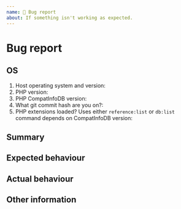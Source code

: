 ```yaml
---
name: 🐛 Bug report
about: If something isn't working as expected.
---
```


<!---
1. Verify first that your issue/request is not already reported on GitHub.

2. PLEASE FILL OUT ALL REQUIRED INFORMATION BELOW! Otherwise it might take more time to properly handle this bug report.
-->

# Bug report


## OS
<!-- COMPLETE ALL 5 BULLET POINTS BELOW: -->
1. Host operating system and version:
2. PHP version:
3. PHP CompatInfoDB version:
4. What git commit hash are you on?:
5. PHP extensions loaded? Uses either `reference:list` or `db:list` command depends on CompatInfoDB version:

## Summary
<!-- Explain the problem briefly -->

## Expected behaviour


## Actual behaviour


## Other information
<!-- Add the command and url (when open-source project) you used to analyse data source -->
